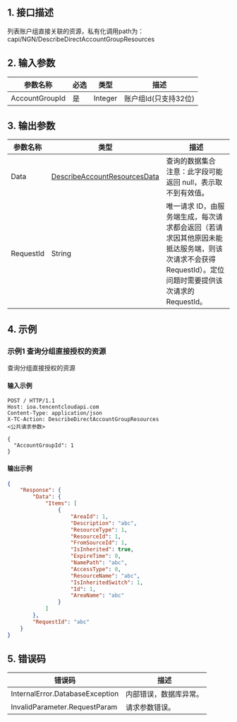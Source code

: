 ## 1. 接口描述




列表账户组直接关联的资源，私有化调用path为：capi/NGN/DescribeDirectAccountGroupResources

## 2. 输入参数


| 参数名称 | 必选 | 类型 | 描述 |
|---------|---------|---------|---------|
| AccountGroupId | 是 | Integer | 账户组Id(只支持32位) |

## 3. 输出参数

| 参数名称 | 类型 | 描述 |
|---------|---------|---------|
| Data | [DescribeAccountResourcesData](/开放API/云规范接口/版本：2022-06-01/数据结构.md#DescribeAccountResourcesData) | 查询的数据集合<br/>注意：此字段可能返回 null，表示取不到有效值。|
| RequestId | String | 唯一请求 ID，由服务端生成，每次请求都会返回（若请求因其他原因未能抵达服务端，则该次请求不会获得 RequestId）。定位问题时需要提供该次请求的 RequestId。|

## 4. 示例

### 示例1 查询分组直接授权的资源

查询分组直接授权的资源

#### 输入示例

```
POST / HTTP/1.1
Host: ioa.tencentcloudapi.com
Content-Type: application/json
X-TC-Action: DescribeDirectAccountGroupResources
<公共请求参数>

{
  "AccountGroupId": 1
}
```

#### 输出示例

```json
{
    "Response": {
        "Data": {
            "Items": [
                {
                    "AreaId": 1,
                    "Description": "abc",
                    "ResourceType": 1,
                    "ResourceId": 1,
                    "FromSourceId": 1,
                    "IsInherited": true,
                    "ExpireTime": 0,
                    "NamePath": "abc",
                    "AccessType": 0,
                    "ResourceName": "abc",
                    "IsInheritedSwitch": 1,
                    "Id": 1,
                    "AreaName": "abc"
                }
            ]
        },
        "RequestId": "abc"
    }
}
```











## 5. 错误码


| 错误码 | 描述 |
|---------|---------|
| InternalError.DatabaseException | 内部错误，数据库异常。 |
| InvalidParameter.RequestParam | 请求参数错误。 |
